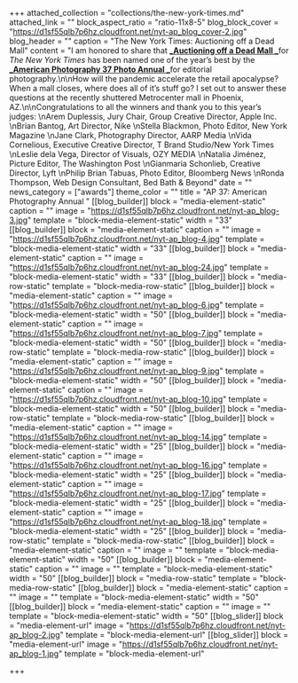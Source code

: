 +++
attached_collection = "collections/the-new-york-times.md"
attached_link = ""
block_aspect_ratio = "ratio-11x8-5"
blog_block_cover = "https://d1sf55qlb7p6hz.cloudfront.net/nyt-ap_blog_cover-2.jpg"
blog_header = ""
caption = "The New York Times: Auctioning off a Dead Mall"
content = "I am honored to share that [**_Auctioning off a Dead Mall _**](https://jesserieser.com/collections/nytimes-metrocenter)for _The New York Times_ has been named one of the year’s best by the [**_American Photography 37 Photo Annual _**](https://www.ai-ap.com/slideshow/AP/36/?status=selected%22%20%5Cl%20%22267)for editorial photography.\n\nHow will the pandemic accelerate the retail apocalypse? When a mall closes, where does all of it’s stuff go? I set out to answer these questions at the recently shuttered Metrocenter mall in Phoenix, AZ.\n\nCongratulations to all the winners and thank you to this year’s judges:  \nArem Duplessis, Jury Chair, Group Creative Director, Apple Inc.  \nBrian Bantog, Art Director, Nike  \nStella Blackmon, Photo Editor, New York Magazine  \nJane Clark, Photography Director, AARP Media  \nVida Cornelious, Executive Creative Director, T Brand Studio/New York Times  \nLeslie dela Vega, Director of Visuals, OZY MEDIA  \nNatalia Jiménez, Picture Editor, The Washington Post  \nGianmaria Schonlieb, Creative Director, Lyft  \nPhilip Brian Tabuas, Photo Editor, Bloomberg News  \nRonda Thompson, Web Design Consultant, Bed Bath & Beyond"
date = ""
news_category = ["awards"]
theme_color = ""
title = "AP 37: American Photography Annual "
[[blog_builder]]
block = "media-element-static"
caption = ""
image = "https://d1sf55qlb7p6hz.cloudfront.net/nyt-ap_blog-3.jpg"
template = "block-media-element-static"
width = "33"
[[blog_builder]]
block = "media-element-static"
caption = ""
image = "https://d1sf55qlb7p6hz.cloudfront.net/nyt-ap_blog-4.jpg"
template = "block-media-element-static"
width = "33"
[[blog_builder]]
block = "media-element-static"
caption = ""
image = "https://d1sf55qlb7p6hz.cloudfront.net/nyt-ap_blog-24.jpg"
template = "block-media-element-static"
width = "33"
[[blog_builder]]
block = "media-row-static"
template = "block-media-row-static"
[[blog_builder]]
block = "media-element-static"
caption = ""
image = "https://d1sf55qlb7p6hz.cloudfront.net/nyt-ap_blog-6.jpg"
template = "block-media-element-static"
width = "50"
[[blog_builder]]
block = "media-element-static"
caption = ""
image = "https://d1sf55qlb7p6hz.cloudfront.net/nyt-ap_blog-7.jpg"
template = "block-media-element-static"
width = "50"
[[blog_builder]]
block = "media-row-static"
template = "block-media-row-static"
[[blog_builder]]
block = "media-element-static"
caption = ""
image = "https://d1sf55qlb7p6hz.cloudfront.net/nyt-ap_blog-9.jpg"
template = "block-media-element-static"
width = "50"
[[blog_builder]]
block = "media-element-static"
caption = ""
image = "https://d1sf55qlb7p6hz.cloudfront.net/nyt-ap_blog-10.jpg"
template = "block-media-element-static"
width = "50"
[[blog_builder]]
block = "media-row-static"
template = "block-media-row-static"
[[blog_builder]]
block = "media-element-static"
caption = ""
image = "https://d1sf55qlb7p6hz.cloudfront.net/nyt-ap_blog-14.jpg"
template = "block-media-element-static"
width = "25"
[[blog_builder]]
block = "media-element-static"
caption = ""
image = "https://d1sf55qlb7p6hz.cloudfront.net/nyt-ap_blog-16.jpg"
template = "block-media-element-static"
width = "25"
[[blog_builder]]
block = "media-element-static"
caption = ""
image = "https://d1sf55qlb7p6hz.cloudfront.net/nyt-ap_blog-17.jpg"
template = "block-media-element-static"
width = "25"
[[blog_builder]]
block = "media-element-static"
caption = ""
image = "https://d1sf55qlb7p6hz.cloudfront.net/nyt-ap_blog-18.jpg"
template = "block-media-element-static"
width = "25"
[[blog_builder]]
block = "media-row-static"
template = "block-media-row-static"
[[blog_builder]]
block = "media-element-static"
caption = ""
image = ""
template = "block-media-element-static"
width = "50"
[[blog_builder]]
block = "media-element-static"
caption = ""
image = ""
template = "block-media-element-static"
width = "50"
[[blog_builder]]
block = "media-row-static"
template = "block-media-row-static"
[[blog_builder]]
block = "media-element-static"
caption = ""
image = ""
template = "block-media-element-static"
width = "50"
[[blog_builder]]
block = "media-element-static"
caption = ""
image = ""
template = "block-media-element-static"
width = "50"
[[blog_slider]]
block = "media-element-url"
image = "https://d1sf55qlb7p6hz.cloudfront.net/nyt-ap_blog-2.jpg"
template = "block-media-element-url"
[[blog_slider]]
block = "media-element-url"
image = "https://d1sf55qlb7p6hz.cloudfront.net/nyt-ap_blog-1.jpg"
template = "block-media-element-url"

+++

